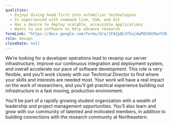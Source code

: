 ```yaml
---
qualities:
  - Enjoys diving head first into unfamiliar technologies
  - Is experienced with command line, SSH, and Git
  - Has a desire to deploy scalable, accessible applications
  - Wants to use software to help advance research
formLink: "https://docs.google.com/forms/d/e/1FAIpQLSfSujdwPQCK6CKwfC9E56J_36IcPgAfbgHSSNgBBwtXqwRvRA/viewform?usp=sf_link"
role: devops
closeDate: null
---
```


We’re looking for a developer operations lead to revamp our server infrastructure, improve our continuous integration and deployment system, and overall accelerate our pace of software development. This role is very flexible, and you’ll work closely with our Technical Director to find where your skills and interests are needed most. Your work will have a real impact on the work of researchers, and you’ll get practical experience building out infrastructure in a fast moving, production environment. 

You’ll be part of a rapidly growing student organization with a wealth of leadership and project management opportunities. You’ll also learn and grow with our community of talented and motivated members, in addition to building connections with the research community at Northeastern.
